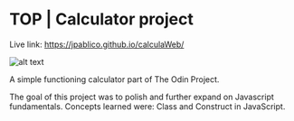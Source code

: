 # TOP | Calculator project

Live link: https://jpablico.github.io/calculaWeb/

![alt text](https://github.com/jpablico/CalculaWeb/blob/main/TopCalculator.png?raw=true)

A simple functioning calculator part of The Odin Project. 

The goal of this project was to polish and further expand on Javascript fundamentals. 
Concepts learned were: Class and Construct in JavaScript.

